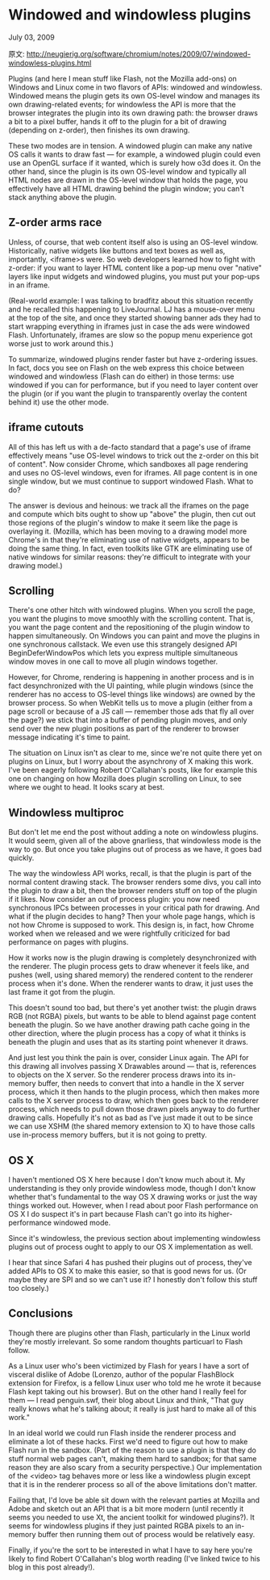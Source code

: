 # Windowed and windowless plugins 
July 03, 2009

原文: http://neugierig.org/software/chromium/notes/2009/07/windowed-windowless-plugins.html


Plugins (and here I mean stuff like Flash, not the Mozilla add-ons) on Windows and Linux come in two flavors of APIs: windowed and windowless. Windowed means the plugin gets its own OS-level window and manages its own drawing-related events; for windowless the API is more that the browser integrates the plugin into its own drawing path: the browser draws a bit to a pixel buffer, hands it off to the plugin for a bit of drawing (depending on z-order), then finishes its own drawing.

These two modes are in tension. A windowed plugin can make any native OS calls it wants to draw fast — for example, a windowed plugin could even use an OpenGL surface if it wanted, which is surely how o3d does it. On the other hand, since the plugin is its own OS-level window and typically all HTML nodes are drawn in the OS-level window that holds the page, you effectively have all HTML drawing behind the plugin window; you can't stack anything above the plugin.

## Z-order arms race

Unless, of course, that web content itself also is using an OS-level window. Historically, native widgets like buttons and text boxes as well as, importantly, \<iframe\>s were. So web developers learned how to fight with z-order: if you want to layer HTML content like a pop-up menu over "native" layers like input widgets and windowed plugins, you must put your pop-ups in an iframe.

(Real-world example: I was talking to bradfitz about this situation recently and he recalled this happening to LiveJournal. LJ has a mouse-over menu at the top of the site, and once they started showing banner ads they had to start wrapping everything in iframes just in case the ads were windowed Flash. Unfortunately, iframes are slow so the popup menu experience got worse just to work around this.)

To summarize, windowed plugins render faster but have z-ordering issues. In fact, docs you see on Flash on the web express this choice between windowed and windowless (Flash can do either) in those terms: use windowed if you can for performance, but if you need to layer content over the plugin (or if you want the plugin to transparently overlay the content behind it) use the other mode.

## iframe cutouts

All of this has left us with a de-facto standard that a page's use of iframe effectively means "use OS-level windows to trick out the z-order on this bit of content". Now consider Chrome, which sandboxes all page rendering and uses no OS-level windows, even for iframes. All page content is in one single window, but we must continue to support windowed Flash. What to do?

The answer is devious and heinous: we track all the iframes on the page and compute which bits ought to show up "above" the plugin, then cut out those regions of the plugin's window to make it seem like the page is overlaying it. (Mozilla, which has been moving to a drawing model more Chrome's in that they're eliminating use of native widgets, appears to be doing the same thing. In fact, even toolkits like GTK are eliminating use of native windows for similar reasons: they're difficult to integrate with your drawing model.)

## Scrolling

There's one other hitch with windowed plugins. When you scroll the page, you want the plugins to move smoothly with the scrolling content. That is, you want the page content and the repositioning of the plugin window to happen simultaneously. On Windows you can paint and move the plugins in one synchronous callstack. We even use this strangely designed API BeginDeferWindowPos which lets you express multiple simultaneous window moves in one call to move all plugin windows together.

However, for Chrome, rendering is happening in another process and is in fact desynchronized with the UI painting, while plugin windows (since the renderer has no access to OS-level things like windows) are owned by the browser process. So when WebKit tells us to move a plugin (either from a page scroll or because of a JS call — remember those ads that fly all over the page?) we stick that into a buffer of pending plugin moves, and only send over the new plugin positions as part of the renderer to browser message indicating it's time to paint.

The situation on Linux isn't as clear to me, since we're not quite there yet on plugins on Linux, but I worry about the asynchrony of X making this work. I've been eagerly following Robert O'Callahan's posts, like for example this one on changing on how Mozilla does plugin scrolling on Linux, to see where we ought to head. It looks scary at best.

## Windowless multiproc

But don't let me end the post without adding a note on windowless plugins. It would seem, given all of the above gnarliess, that windowless mode is the way to go. But once you take plugins out of process as we have, it goes bad quickly.

The way the windowless API works, recall, is that the plugin is part of the normal content drawing stack. The browser renders some divs, you call into the plugin to draw a bit, then the browser renders stuff on top of the plugin if it likes. Now consider an out of process plugin: you now need synchronous IPCs between processes in your critical path for drawing. And what if the plugin decides to hang? Then your whole page hangs, which is not how Chrome is supposed to work. This design is, in fact, how Chrome worked when we released and we were rightfully criticized for bad performance on pages with plugins.

How it works now is the plugin drawing is completely desynchronized with the renderer. The plugin process gets to draw whenever it feels like, and pushes (well, using shared memory) the rendered content to the renderer process when it's done. When the renderer wants to draw, it just uses the last frame it got from the plugin.

This doesn't sound too bad, but there's yet another twist: the plugin draws RGB (not RGBA) pixels, but wants to be able to blend against page content beneath the plugin. So we have another drawing path cache going in the other direction, where the plugin process has a copy of what it thinks is beneath the plugin and uses that as its starting point whenever it draws.

And just lest you think the pain is over, consider Linux again. The API for this drawing all involves passing X Drawables around — that is, references to objects on the X server. So the renderer process draws into its in-memory buffer, then needs to convert that into a handle in the X server process, which it then hands to the plugin process, which then makes more calls to the X server process to draw, which then goes back to the renderer process, which needs to pull down those drawn pixels anyway to do further drawing calls. Hopefully it's not as bad as I've just made it out to be since we can use XSHM (the shared memory extension to X) to have those calls use in-process memory buffers, but it is not going to pretty.

## OS X

I haven't mentioned OS X here because I don't know much about it. My understanding is they only provide windowless mode, though I don't know whether that's fundamental to the way OS X drawing works or just the way things worked out. However, when I read about poor Flash performance on OS X I do suspect it's in part because Flash can't go into its higher-performance windowed mode.

Since it's windowless, the previous section about implementing windowless plugins out of process ought to apply to our OS X implementation as well.

I hear that since Safari 4 has pushed their plugins out of process, they've added APIs to OS X to make this easier, so that is good news for us. (Or maybe they are SPI and so we can't use it? I honestly don't follow this stuff too closely.)

## Conclusions

Though there are plugins other than Flash, particularly in the Linux world they're mostly irrelevant. So some random thoughts particuarl to Flash follow.

As a Linux user who's been victimized by Flash for years I have a sort of visceral dislike of Adobe (Lorenzo, author of the popular FlashBlock extension for Firefox, is a fellow Linux user who told me he wrote it because Flash kept taking out his browser). But on the other hand I really feel for them — I read penguin.swf, their blog about Linux and think, "That guy really knows what he's talking about; it really is just hard to make all of this work."

In an ideal world we could run Flash inside the renderer process and eliminate a lot of these hacks. First we'd need to figure out how to make Flash run in the sandbox. (Part of the reason to use a plugin is that they do stuff normal web pages can't, making them hard to sandbox; for that same reason they are also scary from a security perspective.) Our implementation of the \<video\> tag behaves more or less like a windowless plugin except that it is in the renderer process so all of the above limitations don't matter.

Failing that, I'd love be able sit down with the relevant parties at Mozilla and Adobe and sketch out an API that is a bit more modern (until recently it seems you needed to use Xt, the ancient toolkit for windowed plugins?). It seems for windowless plugins if they just painted RGBA pixels to an in-memory buffer then running them out of process would be relatively easy.

Finally, if you're the sort to be interested in what I have to say here you're likely to find Robert O'Callahan's blog worth reading (I've linked twice to his blog in this post already!).